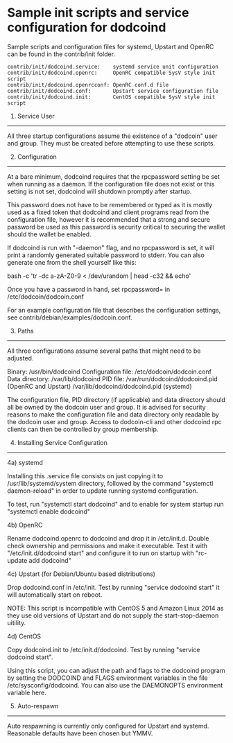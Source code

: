 Sample init scripts and service configuration for dodcoind
==========================================================

Sample scripts and configuration files for systemd, Upstart and OpenRC
can be found in the contrib/init folder.

    contrib/init/dodcoind.service:    systemd service unit configuration
    contrib/init/dodcoind.openrc:     OpenRC compatible SysV style init script
    contrib/init/dodcoind.openrcconf: OpenRC conf.d file
    contrib/init/dodcoind.conf:       Upstart service configuration file
    contrib/init/dodcoind.init:       CentOS compatible SysV style init script

1. Service User
---------------------------------

All three startup configurations assume the existence of a "dodcoin" user
and group.  They must be created before attempting to use these scripts.

2. Configuration
---------------------------------

At a bare minimum, dodcoind requires that the rpcpassword setting be set
when running as a daemon.  If the configuration file does not exist or this
setting is not set, dodcoind will shutdown promptly after startup.

This password does not have to be remembered or typed as it is mostly used
as a fixed token that dodcoind and client programs read from the configuration
file, however it is recommended that a strong and secure password be used
as this password is security critical to securing the wallet should the
wallet be enabled.

If dodcoind is run with "-daemon" flag, and no rpcpassword is set, it will
print a randomly generated suitable password to stderr.  You can also
generate one from the shell yourself like this:

bash -c 'tr -dc a-zA-Z0-9 < /dev/urandom | head -c32 && echo'

Once you have a password in hand, set rpcpassword= in /etc/dodcoin/dodcoin.conf

For an example configuration file that describes the configuration settings,
see contrib/debian/examples/dodcoin.conf.

3. Paths
---------------------------------

All three configurations assume several paths that might need to be adjusted.

Binary:              /usr/bin/dodcoind
Configuration file:  /etc/dodcoin/dodcoin.conf
Data directory:      /var/lib/dodcoind
PID file:            /var/run/dodcoind/dodcoind.pid (OpenRC and Upstart)
                     /var/lib/dodcoind/dodcoind.pid (systemd)

The configuration file, PID directory (if applicable) and data directory
should all be owned by the dodcoin user and group.  It is advised for security
reasons to make the configuration file and data directory only readable by the
dodcoin user and group.  Access to dodcoin-cli and other dodcoind rpc clients
can then be controlled by group membership.

4. Installing Service Configuration
-----------------------------------

4a) systemd

Installing this .service file consists on just copying it to
/usr/lib/systemd/system directory, followed by the command
"systemctl daemon-reload" in order to update running systemd configuration.

To test, run "systemctl start dodcoind" and to enable for system startup run
"systemctl enable dodcoind"

4b) OpenRC

Rename dodcoind.openrc to dodcoind and drop it in /etc/init.d.  Double
check ownership and permissions and make it executable.  Test it with
"/etc/init.d/dodcoind start" and configure it to run on startup with
"rc-update add dodcoind"

4c) Upstart (for Debian/Ubuntu based distributions)

Drop dodcoind.conf in /etc/init.  Test by running "service dodcoind start"
it will automatically start on reboot.

NOTE: This script is incompatible with CentOS 5 and Amazon Linux 2014 as they
use old versions of Upstart and do not supply the start-stop-daemon uitility.

4d) CentOS

Copy dodcoind.init to /etc/init.d/dodcoind. Test by running "service dodcoind start".

Using this script, you can adjust the path and flags to the dodcoind program by
setting the DODCOIND and FLAGS environment variables in the file
/etc/sysconfig/dodcoind. You can also use the DAEMONOPTS environment variable here.

5. Auto-respawn
-----------------------------------

Auto respawning is currently only configured for Upstart and systemd.
Reasonable defaults have been chosen but YMMV.
